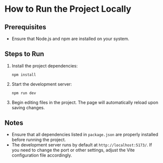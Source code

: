 # How to Run the Project Locally

## Prerequisites
- Ensure that Node.js and npm are installed on your system.

## Steps to Run

1. Install the project dependencies:
    ```bash
    npm install
    ```

2. Start the development server:
    ```bash
    npm run dev
    ```

3. Begin editing files in the project. The page will automatically reload upon saving changes.

## Notes
- Ensure that all dependencies listed in `package.json` are properly installed before running the project.
- The development server runs by default at `http://localhost:5173/`. If you need to change the port or other settings, adjust the Vite configuration file accordingly.